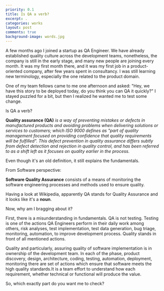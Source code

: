 ```yaml
---
priority: 0.1
title: Is QA a verb?
excerpt: .
categories: works
layout: post
comments: true
background-image: words.jpg
---
```


A few months ago I joined a startup as QA Engineer. We have already established quality culture across the development teams, nonetheless, the company is still in the early stage, and many new people are joining every month.
It was my first month there, and it was my first job in a product-oriented company, after few years spent in consultancy.
I was still learning new terminology, especially the one related to the product domain.

One of my team fellows came to me one afternoon and asked: "Hey, we have this story to be deployed today, do you think you can QA it quickly?" 
I stayed puzzled for a bit, but then I realized he wanted me to test some change.

Is QA a verb?

**Quality assurance (QA)** _is a way of preventing mistakes or defects in manufactured products and avoiding problems when delivering solutions or services to customers; which ISO 9000 defines as "part of quality management focused on providing confidence that quality
requirements will be fulfilled". This defect prevention in quality assurance differs subtly from defect detection and rejection in quality control, and has been referred to as a shift left as it focuses on quality earlier in the process._

Even though it's an old definition, it still explains the fundamentals.

From Software perspective:

**Software Quality Assurance** consists of a means of monitoring the software engineering processes and methods used to ensure quality.

Having a look at Wikipedia, apparently QA stands for Quality Assurance and it looks like it's a **noun**.

Now, why am I bragging about it?

First, there is a misunderstanding in fundamentals.
QA is not testing. Testing is one of the actions QA Engineers perform in their daily work among others, risk analyses, test implementation, test data generation, bug triage, monitoring, automation, to improve development process. Quality stands in front of all mentioned actions.

Quality and particularly, assuring quality of software implementation is in ownership of the development team.
In each of the phase, product discovery, design, architecture, coding, testing, automation, deployment, monitoring there are set of actions which ensure that software meets the high quality standards.It is a team effort to understand how each requirement, whether technical or functional will produce the value.

So, which exactly part do you want me to check?






